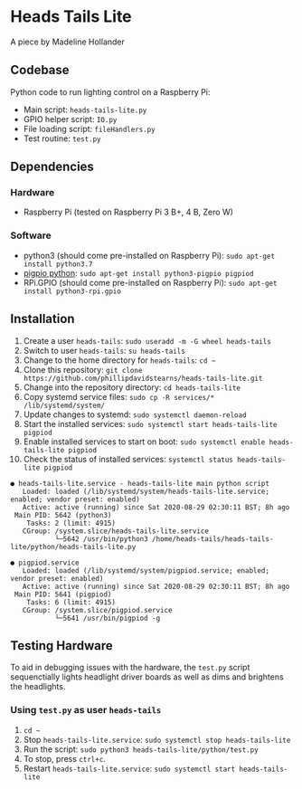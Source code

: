 # Heads Tails Lite

A piece by Madeline Hollander

## Codebase

Python code to run lighting control on a Raspberry Pi:

* Main script: `heads-tails-lite.py`
* GPIO helper script: `IO.py`
* File loading script: `fileHandlers.py`
* Test routine: `test.py`

## Dependencies

### Hardware

* Raspberry Pi (tested on Raspberry Pi 3 B+, 4 B, Zero W)

### Software

* python3 (should come pre-installed on Raspberry Pi): `sudo apt-get install python3.7`
* [pigpio python](http://abyz.me.uk/rpi/pigpio/python.html): `sudo apt-get install python3-pigpio pigpiod`
* RPi.GPIO (should come pre-installed on Raspberry Pi): `sudo apt-get install python3-rpi.gpio`

## Installation

1. Create a user `heads-tails`: `sudo useradd -m -G wheel heads-tails`
1. Switch to user `heads-tails`: `su heads-tails`
1. Change to the home directory for `heads-tails`: `cd ~`
1. Clone this repository: `git clone https://github.com/phillipdavidstearns/heads-tails-lite.git`
1. Change into the repository directory: `cd heads-tails-lite`
1. Copy systemd service files: `sudo cp -R services/* /lib/systemd/system/`
1. Update changes to systemd: `sudo systemctl daemon-reload`
1. Start the installed services: `sudo systemctl start heads-tails-lite pigpiod`
1. Enable installed services to start on boot: `sudo systemctl enable heads-tails-lite pigpiod`
1. Check the status of installed services: `systemctl status heads-tails-lite pigpiod`

```
● heads-tails-lite.service - heads-tails-lite main python script
   Loaded: loaded (/lib/systemd/system/heads-tails-lite.service; enabled; vendor preset: enabled)
   Active: active (running) since Sat 2020-08-29 02:30:11 BST; 8h ago
 Main PID: 5642 (python3)
    Tasks: 2 (limit: 4915)
   CGroup: /system.slice/heads-tails-lite.service
           └─5642 /usr/bin/python3 /home/heads-tails/heads-tails-lite/python/heads-tails-lite.py

● pigpiod.service
   Loaded: loaded (/lib/systemd/system/pigpiod.service; enabled; vendor preset: enabled)
   Active: active (running) since Sat 2020-08-29 02:30:11 BST; 8h ago
 Main PID: 5641 (pigpiod)
    Tasks: 6 (limit: 4915)
   CGroup: /system.slice/pigpiod.service
           └─5641 /usr/bin/pigpiod -g
```

## Testing Hardware

To aid in debugging issues with the hardware, the `test.py` script sequenctially lights headlight driver boards as well as dims and brightens the headlights.

### Using `test.py` as user `heads-tails`

1. `cd ~`
1. Stop `heads-tails-lite.service`: `sudo systemctl stop heads-tails-lite`
1. Run the script: `sudo python3 heads-tails-lite/python/test.py`
1. To stop, press `ctrl+c`.
1. Restart `heads-tails-lite.service`: `sudo systemctl start heads-tails-lite`
